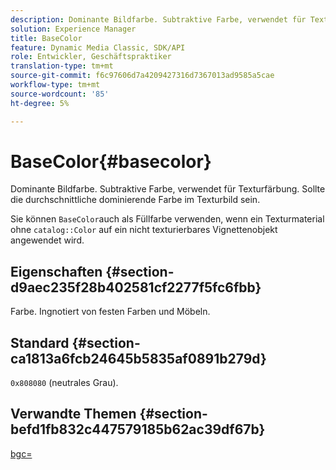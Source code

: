 ```yaml
---
description: Dominante Bildfarbe. Subtraktive Farbe, verwendet für Texturfärbung. Sollte die durchschnittliche dominierende Farbe im Texturbild sein.
solution: Experience Manager
title: BaseColor
feature: Dynamic Media Classic, SDK/API
role: Entwickler, Geschäftspraktiker
translation-type: tm+mt
source-git-commit: f6c97606d7a4209427316d7367013ad9585a5cae
workflow-type: tm+mt
source-wordcount: '85'
ht-degree: 5%

---
```



# BaseColor{#basecolor}

Dominante Bildfarbe. Subtraktive Farbe, verwendet für Texturfärbung. Sollte die durchschnittliche dominierende Farbe im Texturbild sein.

Sie können `BaseColor`auch als Füllfarbe verwenden, wenn ein Texturmaterial ohne `catalog::Color` auf ein nicht texturierbares Vignettenobjekt angewendet wird.

## Eigenschaften {#section-d9aec235f28b402581cf2277f5fc6fbb}

Farbe. Ingnotiert von festen Farben und Möbeln.

## Standard {#section-ca1813a6fcb24645b5835af0891b279d}

`0x808080` (neutrales Grau).

## Verwandte Themen {#section-befd1fb832c447579185b62ac39df67b}

[bgc=](../../../../../ir-api/http-protocol/image-rendering-api-ref/c-ir-http-protocol-ref/c-ir-http-protocol-command-reference/r-ir-bgc.md#reference-3f5c78cea01c4a85aa582076d23aebb0)
